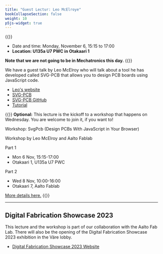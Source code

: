 ```yaml
---
title: "Guest Lectur: Leo McElroye"
bookCollapseSection: false
weight: 10
p5js-widget: true
---
```


{{<hint info>}}
- Date and time: Monday, November 6, 15:15 to 17:00
- **Location: U135a U7 PWC in Otakaari 1**

**Note that we are not going to be in Mechatronics this day.**
{{</hint>}}

We have a guest talk by Leo McElroy who will talk about a tool he has developed called SVG-PCB that allows you to design PCB boards using JavaScript code.

- [Leo's website](https://leomcelroy.com/)
- [SVG-PCB](https://leomcelroy.com/svg-pcb-website/#/home)
- [SVG-PCB GitHub](https://github.com/leomcelroy/svg-pcb)
- [Tutorial](https://github.com/leomcelroy/svg-pcb/blob/main/DOCS/TUTORIAL.md#svg-pcb)

{{<hint info>}}
**Optional:** This lecture is the kickoff to a workshop that happens on Wednesday. You are welcome to join it, if you want to!

Workshop: SvgPcb (Design PCBs With JavaScript in Your Browser)

Workshop by Leo McElroy and Aalto Fablab

Part 1
- Mon 6 Nov, 15:15-17:00
- Otakaari 1, U135a U7 PWC

Part 2
- Wed 8 Nov, 10:00-16:00
- Otakaari 7, Aalto Fablab

[More details here.](https://dfs2023.aalto.fi/)
{{</hint>}}

--- 

## Digital Fabrication Showcase 2023

This lecture and the workshop is part of our collaboration with the Aalto Fab Lab. There will also be the opening of the Digital Fabrication Showcase 2023 exhibition in the Väre lobby.

- [Digital Fabrication Showcase 2023 Website](https://dfs2023.aalto.fi/)